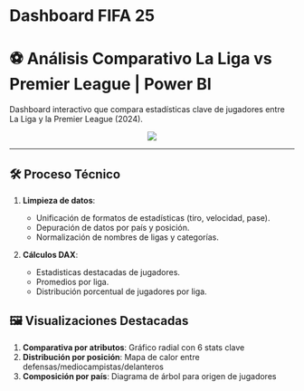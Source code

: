 # Dashboard FIFA 25
# ⚽ Análisis Comparativo La Liga vs Premier League | Power BI

Dashboard interactivo que compara estadísticas clave de jugadores entre La Liga y la Premier League (2024).

<p align="center">
  <img src="Ejercicio Billetera 2024.jpg">
</p>

---

## 🛠️ Proceso Técnico
1. **Limpieza de datos**:
   - Unificación de formatos de estadísticas (tiro, velocidad, pase).
   - Depuración de datos por país y posición.
   - Normalización de nombres de ligas y categorías.

2. **Cálculos DAX**:
   - Estadisticas destacadas de jugadores.
   - Promedios por liga.
   - Distribución porcentual de jugadores por liga.

## 🖼️ Visualizaciones Destacadas
1. **Comparativa por atributos**: Gráfico radial con 6 stats clave
2. **Distribución por posición**: Mapa de calor entre defensas/mediocampistas/delanteros
3. **Composición por país**: Diagrama de árbol para origen de jugadores

